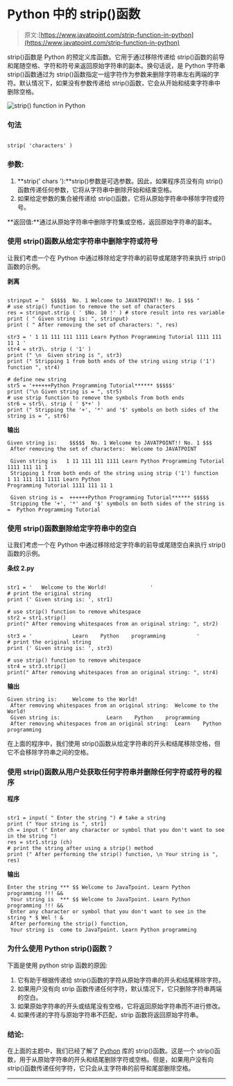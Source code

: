 # Python 中的 strip()函数

> 原文:[https://www.javatpoint.com/strip-function-in-python](https://www.javatpoint.com/strip-function-in-python)

strip()函数是 Python 的预定义库函数。它用于通过移除传递给 strip()函数的前导和尾随空格、字符和符号来返回原始字符串的副本。换句话说，是 Python 字符串 strip()函数通过为 strip()函数指定一组字符作为参数来删除字符串左右两端的字符。默认情况下，如果没有参数传递给 strip()函数，它会从开始和结束字符串中删除空格。

![strip() function in Python](img/0561a3baa25432e2c774e5d239d728cc.png)

### 句法

```

strip( 'characters' )

```

### 参数:

1.  **strip(' chars '):**strip()参数是可选参数。因此，如果程序员没有向 strip()函数传递任何参数，它将从字符串中删除开始和结束空格。
2.  如果给定参数的集合被传递给 strip()函数，它将从原始字符串中移除字符或符号。

**返回值:**通过从原始字符串中删除字符集或空格，返回原始字符串的副本。

### 使用 strip()函数从给定字符串中删除字符或符号

让我们考虑一个在 Python 中通过移除给定字符串的前导或尾随字符来执行 strip()函数的示例。

**剥离**

```

strinput = "  $$$$$  No. 1 Welcome to JAVATPOINT!! No. 1 $$$ "   
# use strip() function to remove the set of characters
res = strinput.strip ( ' $No. 10 !' ) # store result into res variable
print ( " Given string is: ", strinput)
print ( " After removing the set of characters: ", res) 

str3 = ' 1 11 111 111 1111 Learn Python Programming Tutorial 1111 111 11 1 '
str4 = str3\. strip ( '1' )
print (" \n  Given string is ", str3)
print (" Stripping 1 from both ends of the string using strip ('1') function ", str4)

# define new string
str5 = '++++++Python Programming Tutorial****** $$$$$'
print ("\n Given string is = ", str5)
# use strip function to remove the symbols from both ends
str6 = str5\. strip ( ' $*+' )
print (" Stripping the '+', '*' and '$' symbols on both sides of the string is = ", str6)

```

**输出**

```
Given string is:    $$$$$  No. 1 Welcome to JAVATPOINT!! No. 1 $$$ 
 After removing the set of characters:  Welcome to JAVATPOINT

 Given string is   1 11 111 111 1111 Learn Python Programming Tutorial 1111 111 11 1
 Stripping 1 from both ends of the string using strip ('1') function   1 11 111 111 1111 Learn Python 
Programming Tutorial 1111 111 11 1

 Given string is =  ++++++Python Programming Tutorial****** $$$$$
 Stripping the '+', '*' and '$' symbols on both sides of the string is =  Python Programming Tutorial

```

### 使用 strip()函数删除给定字符串中的空白

让我们考虑一个在 Python 中通过移除给定字符串的前导或尾随空白来执行 strip()函数的示例。

**条纹 2.py**

```

str1 = '   Welcome to the World!              '
# print the original string
print (' Given string is: ', str1)

# use strip() function to remove whitespace
str2 = str1.strip()
print(" After removing whitespaces from an original string: ", str2)

str3 = '             Learn    Python    programming          '
# print the original string
print (' Given string is: ', str3)

# use strip() function to remove whitespace
str4 = str3.strip()
print(" After removing whitespaces from an original string: ", str4)

```

**输出**

```
Given string is:     Welcome to the World!
 After removing whitespaces from an original string:  Welcome to the World!
 Given string is:               Learn    Python    programming
 After removing whitespaces from an original string:  Learn    Python    programming

```

在上面的程序中，我们使用 strip()函数从给定字符串的开头和结尾移除空格，但它不会移除字符串之间的空格。

### 使用 strip()函数从用户处获取任何字符串并删除任何字符或符号的程序

**程序**

```

str1 = input( " Enter the string ") # take a string 
print (" Your string is ", str1) 
ch = input (" Enter any character or symbol that you don't want to see in the string ")
res = str1.strip (ch) 
# print the string after using a strip() method
print (" After performing the strip() function, \n Your string is ", res)

```

**输出**

```
Enter the string *** $$ Welcome to JavaTpoint. Learn Python programming !!! &&
 Your string is  *** $$ Welcome to JavaTpoint. Learn Python programming !!! &&
 Enter any character or symbol that you don't want to see in the string * $ Wel ! &
 After performing the strip() function, 
 Your string is  come to JavaTpoint. Learn Python programming

```

### 为什么使用 Python strip()函数？

下面是使用 python strip 函数的原因:

1.  它有助于根据传递给 strip()函数的字符从原始字符串的开头和结尾移除字符。
2.  如果用户没有向 strip 函数传递任何字符，默认情况下，它只删除字符串两端的空白。
3.  如果原始字符串的开头或结尾没有空格，它将返回原始字符串而不进行修改。
4.  如果传递的字符与原始字符串不匹配，strip 函数将返回原始字符串。

### 结论:

在上面的主题中，我们已经了解了 [Python](https://www.javatpoint.com/python-tutorial) 库的 strip()函数。这是一个 strip()函数，用于从原始字符串的开头和结尾删除字符或空格。但是，如果用户没有向 strip()函数传递任何字符，它只会从主字符串的前导和尾部删除空格。

* * *